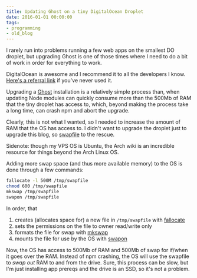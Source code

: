 ```yaml
---
title: Updating Ghost on a tiny DigitalOcean Droplet
date: 2016-01-01 00:00:00
tags:
- programming
- old_blog
---
```


I rarely run into problems running a few web apps on the smallest DO droplet, but upgrading Ghost is one of those times where I need to do a bit of work in order for everything to work.

<!-- more -->

DigitalOcean is awesome and I recommend it to all the developers I know. [Here's a referral link](https://m.do.co/c/9b3b5a8e977b) if you've never used it.

Upgrading a [Ghost](https://ghost.org/) installation is a relatively simple process than, when updating Node modules can quickly consume more than the 500Mb of RAM that the tiny droplet has access to, which, beyond making the process take a long time, can crash npm and abort the upgrade.

Clearly, this is not what I wanted, so I needed to increase the amount of RAM that the OS has access to. I didn't want to upgrade the droplet just to upgrade this blog, so [swapfile](https://wiki.archlinux.org/index.php/swap) to the rescue.

Sidenote: though my VPS OS is Ubuntu, the Arch wiki is an incredible resource for things beyond the Arch Linux OS.

Adding more swap space (and thus more available memory) to the OS is done through a few commands:

```bash
fallocate -l 500M /tmp/swapfile
chmod 600 /tmp/swapfile
mkswap /tmp/swapfile
swapon /tmp/swapfile
```

In order, that

1. creates (allocates space for) a new file in `/tmp/swapfile` with [fallocate](http://man7.org/linux/man-pages/man1/fallocate.1.html)
2. sets the permissions on the file to owner read/write only
3. formats the file for swap with [mkswap](http://linux.die.net/man/8/mkswap)
4. mounts the file for use by the OS with [swapon](http://man7.org/linux/man-pages/man8/swapon.8.html)

Now, the OS has access to 500Mb of RAM and 500Mb of swap for if/when it goes over the RAM. Instead of npm crashing, the OS will use the swapfile to *swap out* RAM to and from the drive. Sure, this process can be slow, but I'm just installing app prereqs and the drive is an SSD, so it's not a problem.
